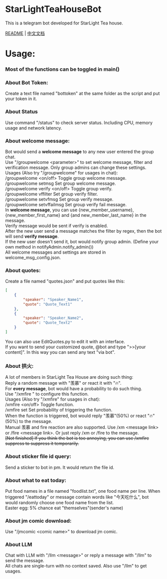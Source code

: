 # StarLightTeaHouseBot
This is a telegram bot developed for StarLight Tea house.  

[README](README.md) | [中文文档](README_zh.md)  

# Usage:  
### Most of the functions can be toggled in main()

### About Bot Token:
Create a text file named "bottoken" at the same folder as the script and put your token in it.

### About Status
Use command "/status" to check server status. Including CPU, memory usage and network latency.

### About welcome message:  
Bot would send a **welcome message** to any new user entered the group chat.  
Use "/groupwelcome \<parameter\>" to set welcome message, filter and verification message. Only group admins can change these settings.  
Usages (Also try "/groupwelcome" for usages in chat):  
/groupwelcome <on/off> Toggle group welcome message.  
/groupwelcome setmsg <message> Set group welcome message.  
/groupwelcome verify <on/off> Toggle group verify.  
/groupwelcome vffilter <regex> Set group verify filter.  
/groupwelcome setvfmsg <message> Set group verify message.  
/groupwelcome setvffailmsg <message> Set group verify fail message.  
In **welcome message**, you can use {new_member_username}, {new_member_first_name} and {and new_member_last_name} in the message.  
Verify message would be sent if verify is enabled.  
After the new user send a message matches the filter by regex, then the bot will send **verify message**.  
If the new user doesn't send it, bot would notify group admin. (Define your own method in notifyAdmin.notify_admin())  
All welcome messages and settings are stored in welcome_msg_config.json.  

### About quotes:
Create a file named "quotes.json" and put quotes like this:
```json
[
    {
        "speaker": "Speaker_Name1",
        "quote": "Quote_Text1"
    },
    {
        "speaker": "Speaker_Name2",
        "quote": "Quote_Text2"
    }
]
```
You can also use EditQuotes.py to edit it with an interface.  
If you want to send your customized quote, @bot and type "\>\>\[your content\]". In this way you can send any text "via bot".

### About 拱火:  
A lot of members in StarLight Tea House are doing such thing:  
Reply a random message with "羡慕" or react it with "🔥".  
For **every message**, bot would have a probability to do such thing.  
Use "/xmfire <parameter>" to configure this function.  
Usages (Also try "/xmfire" for usages in chat):  
/xmfire <on/off> Toggle function.  
/xmfire set <probability> Set probability of triggering the function.  
When the function is triggered, bot would reply "羡慕"(50%) or react "🔥"(50%) to the message.  
Manual 羡慕 and fire reaction are also supported. Use /xm \<message link\> or /fire \<message link\>. Or just reply /xm or /fire to the message.  
~~\[Not finished\] If you think the bot is too annoying, you can use /xmfire suppress <minutes> to suppress it temporarily.~~  

### About sticker file id query:  
Send a sticker to bot in pm. It would return the file id.

### About what to eat today:
Put food names in a file named "foodlist.txt", one food name per line.
When triggered "/eattoday" or message contain words like "今天吃什么", bot would randomly choose one food name from the list.  
Easter egg: 5% chance eat "themselves"(sender's name)

### About jm comic download:
Use "/jmcomic \<comic name\>" to download jm comic.

### About LLM
Chat with LLM with "/llm \<message\>" or reply a message with "/llm" to send the message.  
All chats are single-turn with no context saved.
Also use "/llm" to get usages.

